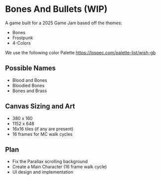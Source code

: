# Bones And Bullets (WIP)
A game built for a 2025 Game Jam based off the themes:
- Bones
- Frostpunk
- 4-Colors

We use the following color Palette
https://lospec.com/palette-list/wish-gb

## Possible Names
- Blood and Bones
- Bloodied Bones
- Bones and Brass

## Canvas Sizing and Art
- 380 x 160
- 1152 x 648
- 16x16 tiles (if any are present)
- 16 frames for MC walk cycles

## Plan
- Fix the Parallax scrolling background
- Create a Main Character (16 frame walk cycle)
- UI design and implementation
